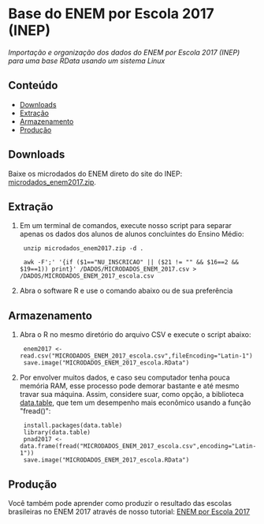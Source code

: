 Base do ENEM por Escola 2017 (INEP)
========

_Importação e organização dos dados do ENEM por Escola 2017 (INEP) para uma base RData usando um sistema Linux_

## Conteúdo

- [Downloads](#download)
- [Extração](#extração)
- [Armazenamento](#armazenamento)
- [Produção](#produção)

## Downloads

Baixe os microdados do ENEM direto do site do INEP: <a href="http://download.inep.gov.br/microdados/microdados_enem2017.zip" target="_blank">microdados_enem2017.zip</a>.

## Extração

1. Em um terminal de comandos, execute nosso script para separar apenas os dados dos alunos de alunos concluintes do Ensino Médio:

        unzip microdados_enem2017.zip -d .
        
        awk -F';' '{if ($1=="NU_INSCRICAO" || ($21 != "" && $16==2 && $19==1)) print}' /DADOS/MICRODADOS_ENEM_2017.csv > /DADOS/MICRODADOS_ENEM_2017_escola.csv
       
2. Abra o software R e use o comando abaixo ou de sua preferência

## Armazenamento

1. Abra o R no mesmo diretório do arquivo CSV e execute o script abaixo:

        enem2017 <- read.csv("MICRODADOS_ENEM_2017_escola.csv",fileEncoding="Latin-1")
        save.image("MICRODADOS_ENEM_2017_escola.RData")

2. Por envolver muitos dados, e caso seu computador tenha pouca memória RAM, esse processo pode demorar bastante e até mesmo travar sua máquina. Assim, considere suar, como opção, a biblioteca <a href="https://www.rdocumentation.org/packages/data.table/" target="_blank">data.table</a>, que tem um desempenho mais econômico usando a função "fread()":

        install.packages(data.table)
        library(data.table)
        pnad2017 <- data.frame(fread("MICRODADOS_ENEM_2017_escola.csv",encoding="Latin-1"))
        save.image("MICRODADOS_ENEM_2017_escola.RData")

## Produção

Você também pode aprender como produzir o resultado das escolas brasileiras no ENEM 2017 através de nosso tutorial: <a href="#">ENEM por Escola 2017</a>
